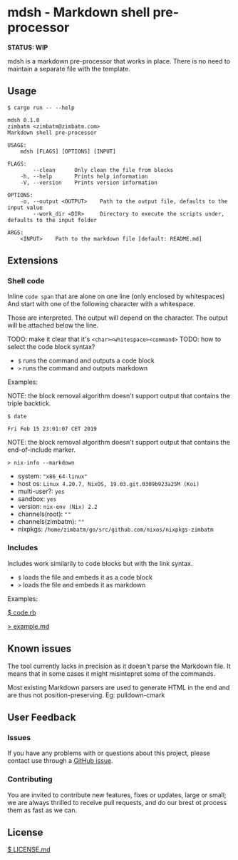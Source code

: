 # mdsh - Markdown shell pre-processor

**STATUS: WIP**

mdsh is a markdown pre-processor that works in place. There is no need to
maintain a separate file with the template.

## Usage

`$ cargo run -- --help`
```
mdsh 0.1.0
zimbatm <zimbatm@zimbatm.com>
Markdown shell pre-processor

USAGE:
    mdsh [FLAGS] [OPTIONS] [INPUT]

FLAGS:
        --clean      Only clean the file from blocks
    -h, --help       Prints help information
    -V, --version    Prints version information

OPTIONS:
    -o, --output <OUTPUT>    Path to the output file, defaults to the input value
        --work_dir <DIR>     Directory to execute the scripts under, defaults to the input folder

ARGS:
    <INPUT>    Path to the markdown file [default: README.md]
```

## Extensions

### Shell code

Inline `code span` that are alone on one line (only enclosed by whitespaces)
And start with one of the following character with a whitespace.

Those are interpreted. The output will depend on the
character. The output will be attached below the line.

TODO: make it clear that it's `<char><whitespace><command>`
TODO: how to select the code block syntax?

* `$` runs the command and outputs a code block
* `>` runs the command and outputs markdown

Examples:

NOTE: the block removal algorithm doesn't support output that contains the
triple backtick.

`$ date`
```
Fri Feb 15 23:01:07 CET 2019
```

NOTE: the block removal algorithm doesn't support output that contains the
end-of-include marker.

`> nix-info --markdown`
<!-- BEGIN mdsh -->

 - system: `"x86_64-linux"`
 - host os: `Linux 4.20.7, NixOS, 19.03.git.0309b923a25M (Koi)`
 - multi-user?: `yes`
 - sandbox: `yes`
 - version: `nix-env (Nix) 2.2`
 - channels(root): `""`
 - channels(zimbatm): `""`
 - nixpkgs: `/home/zimbatm/go/src/github.com/nixos/nixpkgs-zimbatm`

<!-- END mdsh -->

### Includes

Includes work similarily to code blocks but with the link syntax.

* `$` loads the file and embeds it as a code block
* `>` loads the file and embeds it as markdown

Examples:

[$ code.rb](code.rb)

[> example.md](example.md)

## Known issues

The tool currently lacks in precision as it doesn't parse the Markdown file.
It means that in some cases it might misintepret some of the commands.

Most existing Markdown parsers are used to generate HTML in the end and are
thus not position-preserving. Eg: pulldown-cmark

## User Feedback

### Issues

If you have any problems with or questions about this project, please contact
use through a [GitHub issue](https://github.com/zimbatm/mdsh/issues).

### Contributing

You are invited to contribute new features, fixes or updates, large or small;
we are always thrilled to receive pull requests, and do our brest ot process
them as fast as we can.

## License

[$ LICENSE.md](LICENSE.md)
